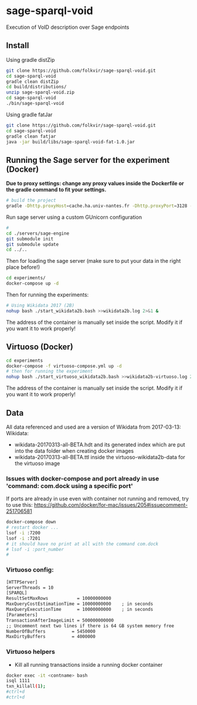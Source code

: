 # sage-sparql-void

Execution of VoID description over Sage endpoints

## Install

Using gradle distZip
```bash
git clone https://github.com/folkvir/sage-sparql-void.git
cd sage-sparql-void
gradle clean distZip
cd build/distributions/
unzip sage-sparql-void.zip
cd sage-sparql-void
./bin/sage-sparql-void
```
Using gradle fatJar
```bash
git clone https://github.com/folkvir/sage-sparql-void.git
cd sage-sparql-void
gradle clean fatjar
java -jar build/libs/sage-sparql-void-fat-1.0.jar
```

## Running the Sage server for the experiment (Docker)

**Due to proxy settings: change any proxy values inside the Dockerfile or the gradle command to fit your settings.**

```bash
# build the project
gradle -Dhttp.proxyHost=cache.ha.univ-nantes.fr -Dhttp.proxyPort=3128 -Dhttps.proxyHost=cache.ha.univ-nantes.fr -Dhttps.proxyPort=3128 clean build fatJar
```

Run sage server using a custom GUnicorn configuration
```bash
#
cd ./servers/sage-engine
git submodule init
git submodule update
cd ../..
```
Then for loading the sage server (make sure to put your data in the right place before!)
```bash
cd experiments/
docker-compose up -d
```

Then for running the experiments:

```bash
# Using Wikidata 2017 (2B)
nohup bash ./start_wikidata2b.bash >>wikidata2b.log 2>&1 &
```

The address of the container is manually set inside the script. Modify it if you want it to work properly!

## Virtuoso (Docker)
```bash
cd experiments
docker-compose -f virtuoso-compose.yml up -d
# then for running the experiment
nohup bash ./start_virtuoso_wikidata2b.bash >>wikidata2b-virtuoso.log 2>&1 &
```

The address of the container is manually set inside the script. Modify it if you want it to work properly!


## Data
All data referenced and used are a version of Wikidata from 2017-03-13:
Wikidata:
* wikidata-20170313-all-BETA.hdt and its generated index which are put into the data folder when creating docker images
* wikidata-20170313-all-BETA.ttl inside the virtuoso-wikidata2b-data for the virtuoso image

### Issues with docker-compose and port already in use 'command: com.dock using a specific port'
If ports are already in use even with container not running and removed, try to use this: https://github.com/docker/for-mac/issues/205#issuecomment-251706581
```bash
docker-compose down
# restart docker ...
lsof -i :7200
lsof -i :7201
# it should have no print at all with the command com.dock
# lsof -i :port_number
#
```

### Virtuoso config:
```txt
[HTTPServer]
ServerThreads = 10
[SPARQL]
ResultSetMaxRows           = 10000000000
MaxQueryCostEstimationTime = 10000000000	; in seconds
MaxQueryExecutionTime      = 10000000000	; in seconds
[Parameters]
TransactionAfterImageLimit = 500000000000
;; Uncomment next two lines if there is 64 GB system memory free
NumberOfBuffers          = 5450000
MaxDirtyBuffers          = 4000000
```

### Virtuoso helpers

* Kill all running transactions inside a running docker container
```bash
docker exec -it <contname> bash
isql 1111
txn_killall(1);
#ctrl+d
#ctrl+d
```

